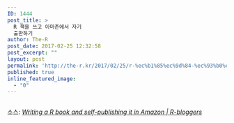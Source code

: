 ```yaml
---
ID: 1444
post_title: >
  R 책을 쓰고 아마존에서 자기
  출판하기
author: The-R
post_date: 2017-02-25 12:32:58
post_excerpt: ""
layout: post
permalink: 'http://the-r.kr/2017/02/25/r-%ec%b1%85%ec%9d%84-%ec%93%b0%ea%b3%a0-%ec%95%84%eb%a7%88%ec%a1%b4%ec%97%90%ec%84%9c-%ec%9e%90%ea%b8%b0-%ec%b6%9c%ed%8c%90%ed%95%98%ea%b8%b0/'
published: true
inline_featured_image:
  - "0"
---
```

<a href="https://www.r-bloggers.com/writing-a-r-book-and-self-publishing-it-in-amazon/"><img class="alignnone size-full" src="http://the-r.kr/wp-content/uploads/2017/02/MyBook_printed.jpg" alt="" /></a>

<p>소스: <em><a href="https://www.r-bloggers.com/writing-a-r-book-and-self-publishing-it-in-amazon/">Writing a R book and self-publishing it in Amazon | R-bloggers</a></em></p>
